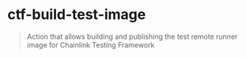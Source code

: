 # ctf-build-test-image

> Action that allows building and publishing the test remote runner image for
> Chainlink Testing Framework
